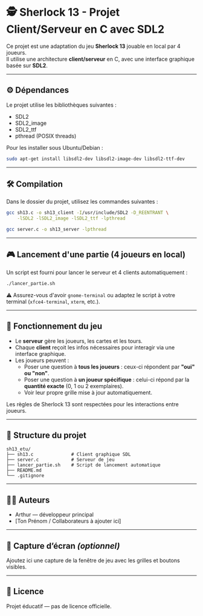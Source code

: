 # 🕵️ Sherlock 13 - Projet Client/Serveur en C avec SDL2

Ce projet est une adaptation du jeu **Sherlock 13** jouable en local par 4 joueurs.  
Il utilise une architecture **client/serveur** en C, avec une interface graphique basée sur **SDL2**.

---

## ⚙️ Dépendances

Le projet utilise les bibliothèques suivantes :

- SDL2
- SDL2_image
- SDL2_ttf
- pthread (POSIX threads)

Pour les installer sous Ubuntu/Debian :

```bash
sudo apt-get install libsdl2-dev libsdl2-image-dev libsdl2-ttf-dev
```

---

## 🛠️ Compilation

Dans le dossier du projet, utilisez les commandes suivantes :

```bash
gcc sh13.c -o sh13_client -I/usr/include/SDL2 -D_REENTRANT \
    -lSDL2 -lSDL2_image -lSDL2_ttf -lpthread

gcc server.c -o sh13_server -lpthread
```

---

## 🎮 Lancement d'une partie (4 joueurs en local)

Un script est fourni pour lancer le serveur et 4 clients automatiquement :

```bash
./lancer_partie.sh
```

⚠️ Assurez-vous d'avoir `gnome-terminal` ou adaptez le script à votre terminal (`xfce4-terminal`, `xterm`, etc.).

---

## 🧠 Fonctionnement du jeu

- Le **serveur** gère les joueurs, les cartes et les tours.
- Chaque **client** reçoit les infos nécessaires pour interagir via une interface graphique.
- Les joueurs peuvent :
  - Poser une question à **tous les joueurs** : ceux-ci répondent par **"oui" ou "non"**.
  - Poser une question à **un joueur spécifique** : celui-ci répond par la **quantité exacte** (0, 1 ou 2 exemplaires).
  - Voir leur propre grille mise à jour automatiquement.

Les règles de Sherlock 13 sont respectées pour les interactions entre joueurs.

---

## 📁 Structure du projet

```
sh13_etu/
├── sh13.c              # Client graphique SDL
├── server.c            # Serveur de jeu
├── lancer_partie.sh    # Script de lancement automatique
├── README.md
└── .gitignore
```

---

## 👨‍💻 Auteurs

- Arthur — développeur principal
- [Ton Prénom / Collaborateurs à ajouter ici]

---

## 📸 Capture d’écran *(optionnel)*

Ajoutez ici une capture de la fenêtre de jeu avec les grilles et boutons visibles.

---

## 📜 Licence

Projet éducatif — pas de licence officielle.
